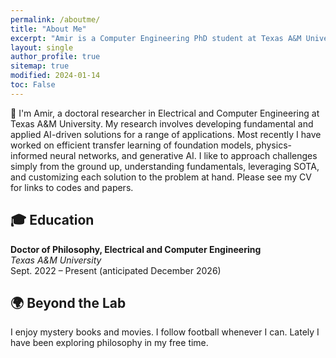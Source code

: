 ```yaml
---
permalink: /aboutme/
title: "About Me"
excerpt: "Amir is a Computer Engineering PhD student at Texas A&M University developing AI-driven innovations."
layout: single
author_profile: true
sitemap: true
modified: 2024-01-14
toc: False
---
```


👋 I'm Amir, a doctoral researcher in Electrical and Computer Engineering at Texas A&M University. My research involves developing fundamental and applied AI-driven solutions for a range of applications. Most recently I have worked on efficient transfer learning of foundation models, physics-informed neural networks, and generative AI. I like to approach challenges simply from the ground up, understanding fundamentals, leveraging SOTA, and customizing each solution to the problem at hand. Please see my CV for links to codes and papers.

## 🎓 Education

**Doctor of Philosophy, Electrical and Computer Engineering**  
*Texas A&M University*  
Sept. 2022 – Present (anticipated December 2026) 

<!-- Additional details, internships, or research experiences can be added here if desired -->

## 🌍 Beyond the Lab

I enjoy mystery books and movies. I follow football whenever I can. Lately I have been exploring philosophy in my free time. 
